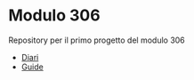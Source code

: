 # Modulo 306
Repository per il primo progetto del modulo 306

- [Diari](Diari)
- [Guide](Documentazione)
